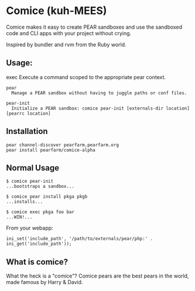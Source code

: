 Comice (kuh-MEES)
=================
Comice makes it easy to create PEAR sandboxes and use the sandboxed code and CLI apps with your project without crying.

Inspired by bundler and rvm from the Ruby world.

Usage:
------
  exec
	  Execute a command scoped to the appropriate pear context.

	pear
	  Manage a PEAR sandbox without having to juggle paths or conf files.

	pear-init
	  Initialize a PEAR sandbox: comice pear-init [externals-dir location] [pearrc location]

Installation
------------
	pear channel-discover pearfarm.pearfarm.org
	pear install pearfarm/comice-alpha

Normal Usage
------------
    $ comice pear-init
    ...bootstraps a sandbox...

    $ comice pear install pkga pkgb
    ...installs...

	$ comice exec pkga foo bar
	...WIN!...

From your webapp:

	ini_set('include_path', '/path/to/externals/pear/php:' . ini_get('include_path'));


What is comice?
---------------
What the heck is a "comice"? Comice pears are the best pears in the world, made famous by Harry & David.